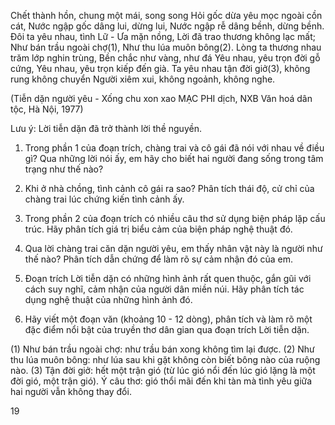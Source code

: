 Chết thành hồn, chung một mái, song song
Hỏi gốc dừa yêu mọc ngoài cồn cát,
Nước ngập gốc dâng lui, dừng lui,
Nước ngập rễ dâng bềnh, dừng bềnh.
Đôi ta yêu nhau, tình Lữ - Ưa mặn nồng,
Lời đã trao thương không lạc mất;
Như bán trầu ngoài chợ(1),
Như thu lúa muôn bông(2).
Lòng ta thương nhau trăm lớp nghin trùng,
Bền chắc như vàng, như đá
Yêu nhau, yêu trọn đời gỗ cứng,
Yêu nhau, yêu trọn kiếp đến già.
Ta yêu nhau tận đời giở(3), không rung không chuyển
Người xiêm xui, không ngoảnh, không nghe.

(Tiễn dặn người yêu - Xống chu xon xao
MẠC PHI dịch, NXB Văn hoá dân tộc, Hà Nội, 1977)

Lưu ý: Lời tiễn dặn đã trở thành lời thề nguyền.

1. Trong phần 1 của đoạn trích, chàng trai và cô gái đã nói với nhau về điều gì? Qua những lời nói ấy, em hãy cho biết hai người đang sống trong tâm trạng như thế nào?

2. Khi ở nhà chồng, tình cảnh cô gái ra sao? Phân tích thái độ, cử chỉ của chàng trai lúc chứng kiến tình cảnh ấy.

3. Trong phần 2 của đoạn trích có nhiều câu thơ sử dụng biện pháp lặp cấu trúc. Hãy phân tích giá trị biểu cảm của biện pháp nghệ thuật đó.

4. Qua lời chàng trai căn dặn người yêu, em thấy nhân vật này là người như thế nào? Phân tích dẫn chứng để làm rõ sự cảm nhận đó của em.

5. Đoạn trích Lời tiễn dặn có những hình ảnh rất quen thuộc, gắn gũi với cách suy nghĩ, cảm nhận của người dân miền núi. Hãy phân tích tác dụng nghệ thuật của những hình ảnh đó.

6. Hãy viết một đoạn văn (khoảng 10 - 12 dòng), phân tích và làm rõ một đặc điểm nổi bật của truyền thơ dân gian qua đoạn trích Lời tiễn dặn.

(1) Như bán trầu ngoài chợ: như trầu bán xong không tìm lại được.
(2) Như thu lúa muôn bông: như lúa sau khi gặt không còn biết bông nào của ruộng nào.
(3) Tận đời giở: hết một trận gió (từ lúc gió nổi đến lúc gió lặng là một đời gió, một trận gió). Ý câu thơ: gió thổi mãi đến khi tàn mà tình yêu giữa hai người vẫn không thay đổi.

19